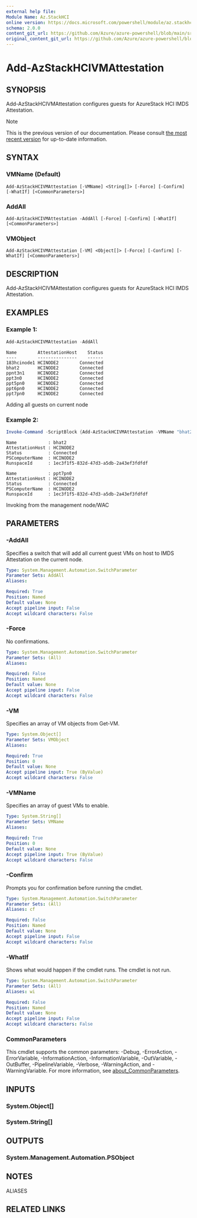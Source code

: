 ```yaml
---
external help file: 
Module Name: Az.StackHCI
online version: https://docs.microsoft.com/powershell/module/az.stackhci/add-azstackhcivmattestation
schema: 2.0.0
content_git_url: https://github.com/Azure/azure-powershell/blob/main/src/StackHCI/help/Add-AzStackHCIVMAttestation.md
original_content_git_url: https://github.com/Azure/azure-powershell/blob/main/src/StackHCI/help/Add-AzStackHCIVMAttestation.md
---
```


# Add-AzStackHCIVMAttestation

## SYNOPSIS
Add-AzStackHCIVMAttestation configures guests for AzureStack HCI IMDS Attestation.

> [!NOTE]
>This is the previous version of our documentation. Please consult [the most recent version](/powershell/module/az.stackhci/add-azstackhcivmattestation) for up-to-date information.

## SYNTAX

### VMName (Default)
```
Add-AzStackHCIVMAttestation [-VMName] <String[]> [-Force] [-Confirm] [-WhatIf] [<CommonParameters>]
```

### AddAll
```
Add-AzStackHCIVMAttestation -AddAll [-Force] [-Confirm] [-WhatIf] [<CommonParameters>]
```

### VMObject
```
Add-AzStackHCIVMAttestation [-VM] <Object[]> [-Force] [-Confirm] [-WhatIf] [<CommonParameters>]
```

## DESCRIPTION
Add-AzStackHCIVMAttestation configures guests for AzureStack HCI IMDS Attestation.

## EXAMPLES

### Example 1: 
```powershell
Add-AzStackHCIVMAttestation -AddAll
```

```output
Name        AttestationHost    Status
----        ---------------    ------
183hcinode1 HCINODE2        Connected
bhat2       HCINODE2        Connected
ppnt3n1     HCINODE2        Connected
ppt3n0      HCINODE2        Connected
ppt5pn0     HCINODE2        Connected
ppt6pn0     HCINODE2        Connected
ppt7pn0     HCINODE2        Connected
```

Adding all guests on current node

### Example 2: 
```powershell
Invoke-Command -ScriptBlock {Add-AzStackHCIVMAttestation -VMName "bhat2", "ppt7pn0"} -ComputerName "HCINODE2"
```

```output
Name            : bhat2
AttestationHost : HCINODE2
Status          : Connected
PSComputerName  : HCINODE2
RunspaceId      : 1ec3f1f5-832d-47d3-a5db-2a43ef3fdfdf

Name            : ppt7pn0
AttestationHost : HCINODE2
Status          : Connected
PSComputerName  : HCINODE2
RunspaceId      : 1ec3f1f5-832d-47d3-a5db-2a43ef3fdfdf
```

Invoking from the management node/WAC

## PARAMETERS

### -AddAll
Specifies a switch that will add all current guest VMs on host to IMDS Attestation on the current node.

```yaml
Type: System.Management.Automation.SwitchParameter
Parameter Sets: AddAll
Aliases:

Required: True
Position: Named
Default value: None
Accept pipeline input: False
Accept wildcard characters: False
```

### -Force
No confirmations.

```yaml
Type: System.Management.Automation.SwitchParameter
Parameter Sets: (All)
Aliases:

Required: False
Position: Named
Default value: None
Accept pipeline input: False
Accept wildcard characters: False
```

### -VM
Specifies an array of VM objects from Get-VM.

```yaml
Type: System.Object[]
Parameter Sets: VMObject
Aliases:

Required: True
Position: 0
Default value: None
Accept pipeline input: True (ByValue)
Accept wildcard characters: False
```

### -VMName
Specifies an array of guest VMs to enable.

```yaml
Type: System.String[]
Parameter Sets: VMName
Aliases:

Required: True
Position: 0
Default value: None
Accept pipeline input: True (ByValue)
Accept wildcard characters: False
```

### -Confirm
Prompts you for confirmation before running the cmdlet.

```yaml
Type: System.Management.Automation.SwitchParameter
Parameter Sets: (All)
Aliases: cf

Required: False
Position: Named
Default value: None
Accept pipeline input: False
Accept wildcard characters: False
```

### -WhatIf
Shows what would happen if the cmdlet runs.
The cmdlet is not run.

```yaml
Type: System.Management.Automation.SwitchParameter
Parameter Sets: (All)
Aliases: wi

Required: False
Position: Named
Default value: None
Accept pipeline input: False
Accept wildcard characters: False
```

### CommonParameters
This cmdlet supports the common parameters: -Debug, -ErrorAction, -ErrorVariable, -InformationAction, -InformationVariable, -OutVariable, -OutBuffer, -PipelineVariable, -Verbose, -WarningAction, and -WarningVariable. For more information, see [about_CommonParameters](http://go.microsoft.com/fwlink/?LinkID=113216).

## INPUTS

### System.Object[]

### System.String[]

## OUTPUTS

### System.Management.Automation.PSObject

## NOTES

ALIASES

## RELATED LINKS

